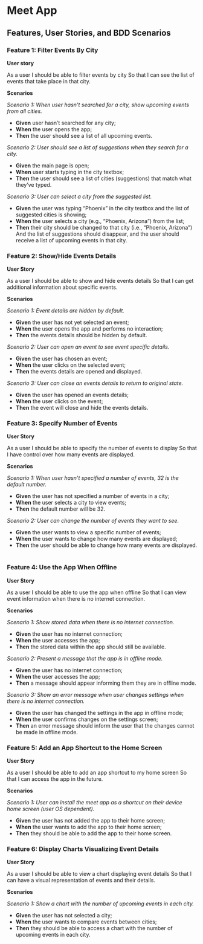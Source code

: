 # Meet App

## Features, User Stories, and BDD Scenarios

### Feature 1: Filter Events By City

**User story**

As a user 
I should be able to filter events by city 
So that I can see the list of events that take place in that city.

**Scenarios**

*Scenario 1: When user hasn't searched for a city, show upcoming events from all cities.*
- **Given** user hasn’t searched for any city; 
- **When** the user opens the app;
- **Then** the user should see a list of all upcoming events.

*Scenario 2: User should see a list of suggestions when they search for a city.*
- **Given** the main page is open;
- **When** user starts typing in the city textbox;
- **Then** the user should see a list of cities (suggestions) that match what they’ve typed.

*Scenario 3: User can select a city from the suggested list.*
- **Given** the user was typing “Phoenix” in the city textbox and the list of suggested cities is showing; 
- **When** the user selects a city (e.g., “Phoenix, Arizona”) from the list; 
- **Then** their city should be changed to that city (i.e., “Phoenix, Arizona”) And the list of suggestions should disappear, and the user should receive a list of upcoming events in that city.
 
### Feature 2: Show/Hide Events Details

**User Story**

As a user 
I should be able to show and hide events details 
So that I can get additional information about specific events.

**Scenarios**

*Scenario 1: Event details are hidden by default.*
- **Given** the user has not yet selected an event;
- **When** the user opens the app and performs no interaction;
- **Then** the events details should be hidden by default.

*Scenario 2: User can open an event to see event specific details.*
- **Given** the user has chosen an event;
- **When** the user clicks on the selected event;
- **Then** the events details are opened and displayed.

*Scenario 3: User can close an events details to return to original state.*
- **Given** the user has opened an events details; 
- **When** the user clicks on the event;
- **Then** the event will close and hide the events details.
 
### Feature 3: Specify Number of Events

**User Story**

As a user 
I should be able to specify the number of events to display 
So that I have control over how many events are displayed.

**Scenarios**

*Scenario 1: When user hasn’t specified a number of events, 32 is the default number.*
- **Given** the user has not specified a number of events in a city;
- **When** the user selects a city to view events;
- **Then** the default number will be 32.

*Scenario 2: User can change the number of events they want to see.*
- **Given** the user wants to view a specific number of events; 
- **When** the user wants to change how many events are displayed; 
- **Then** the user should be able to change how many events are displayed.
 
### Feature 4: Use the App When Offline

**User Story**

As a user 
I should be able to use the app when offline 
So that I can view event information when there is no internet connection.

**Scenarios**

*Scenario 1: Show stored data when there is no internet connection.*
- **Given** the user has no internet connection;
- **When** the user accesses the app;
- **Then** the stored data within the app should still be available.

*Scenario 2: Present a message that the app is in offline mode.*
- **Given** the user has no internet connection;
- **When** the user accesses the app;
- **Then** a message should appear informing them they are in offline mode.

*Scenario 3: Show an error message when user changes settings when there is no internet connection.*
- **Given** the user has changed the settings in the app in offline mode;
- **When** the user confirms changes on the settings screen;
- **Then** an error message should inform the user that the changes cannot be made in offline mode.
 
### Feature 5: Add an App Shortcut to the Home Screen

**User Story**

As a user 
I should be able to add an app shortcut to my home screen
So that I can access the app in the future.

**Scenarios**

*Scenario 1: User can install the meet app as a shortcut on their device home screen (user OS dependent).*
- **Given** the user has not added the app to their home screen; 
- **When** the user wants to add the app to their home screen;
- **Then** they should be able to add the app to their home screen.
 
### Feature 6: Display Charts Visualizing Event Details

**User Story**

As a user 
I should be able to view a chart displaying event details
So that I can have a visual representation of events and their details.

**Scenarios**

*Scenario 1: Show a chart with the number of upcoming events in each city.*
- **Given** the user has not selected a city;
- **When** the user wants to compare events between cities;
- **Then** they should be able to access a chart with the number of upcoming events in each city.